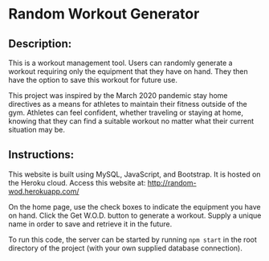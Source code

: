 # Random Workout Generator

## Description:
This is a workout management tool.  Users can randomly generate a workout requiring only the equipment that they have on hand.  They then have the option to save this workout for future use.

This project was inspired by the March 2020 pandemic stay home directives as a means for athletes to maintain their fitness outside of the gym.  Athletes can feel confident, whether traveling or staying at home, knowing that they can find a suitable workout no matter what their current situation may be.

## Instructions:
This website is built using MySQL, JavaScript, and Bootstrap. It is hosted on the Heroku cloud. Access this website at: http://random-wod.herokuapp.com/

On the home page, use the check boxes to indicate the equipment you have on hand.  Click the Get W.O.D. button to generate a workout.  Supply a unique name in order to save and retrieve it in the future.  

To run this code, the server can be started by running `npm start` in the root directory of the project (with your own supplied database connection).